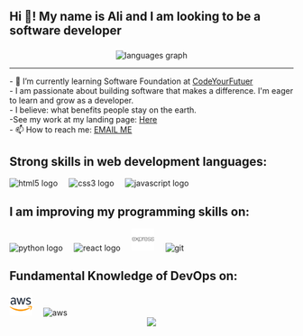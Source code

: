 
<h2 align="left">Hi 👋!  My name is Ali and I am looking to be a software developer</h2>

###

<div align="center">



 
  <img src="https://github-readme-stats.vercel.app/api/top-langs?username=AliQassab&locale=en&hide_title=false&layout=compact&card_width=320&langs_count=5&theme=dracula&hide_border=false" height="250" alt="languages graph"  />
  
</div>
<hr>
- 🌱 I’m currently learning Software Foundation at <a href="https://codeyourfuture.io/">CodeYourFutuer</a>
<br>
- I am passionate about building software that makes a difference. I'm eager to learn and grow as a developer.
<br>
- I believe: what benefits people stay on the earth.
<br>
-See my work at my landing page: <a href="https://aliqassab.github.io/Portfolio/">Here</a>
<br>
- 📫 How to reach me: <a
        href="mailto:alaahan80@icloud.com?subject=Your%20Subject&body=Your%20Message" >
        EMAIL ME
      </a>
<br>


<h2>Strong skills in web development languages:</h2>

<div align="left">
 <img src="https://cdn.jsdelivr.net/gh/devicons/devicon/icons/html5/html5-original.svg" height="30" alt="html5 logo"  />
  <img width="12" />
   <img src="https://cdn.jsdelivr.net/gh/devicons/devicon/icons/css3/css3-original.svg" height="30" alt="css3 logo"  />
  <img width="12" />
  <img src="https://cdn.jsdelivr.net/gh/devicons/devicon/icons/javascript/javascript-original.svg" height="30" alt="javascript logo"  />
  <img width="12" />

  <h2>I am  improving my programming skills on: </h2>
  
<div align="left">


  
  <img src="https://cdn.jsdelivr.net/gh/devicons/devicon/icons/python/python-original.svg" height="30" alt="python logo"  />
  <img width="12" />
   <img src="https://cdn.jsdelivr.net/gh/devicons/devicon/icons/react/react-original.svg" height="30" alt="react logo"  />
  <img width="12" />
  <img src="https://raw.githubusercontent.com/devicons/devicon/master/icons/express/express-original-wordmark.svg" alt="express" width="40" height="40" style="max-width: 100%;">
    <img width="12" />
  <img src="https://camo.githubusercontent.com/fcafa5ebc1f5f789ae7d012a3ecd8fe7bda49516591caf7c37698f764165d880/68747470733a2f2f7777772e766563746f726c6f676f2e7a6f6e652f6c6f676f732f6769742d73636d2f6769742d73636d2d69636f6e2e737667" alt="git" width="40" height="40" data-canonical-src="https://www.vectorlogo.zone/logos/git-scm/git-scm-icon.svg" style="max-width: 100%;">

</div>
  <h2>Fundamental Knowledge of DevOps on: </h2>
   <img src="https://raw.githubusercontent.com/devicons/devicon/master/icons/amazonwebservices/amazonwebservices-original-wordmark.svg" alt="aws" width="40" height="40" style="max-width: 100%;">
     <img width="12" />

<img  src="https://github.com/AliQassab/AliQassab/assets/22217494/48412150-34a6-4c9e-bbb4-858a26e7fabc" alt="aws" width="40" height="40" style="max-width: 100%;"/>









<div align="center">
  <img src="https://visitor-badge.laobi.icu/badge?page_id=AliQassab.AliQassab"  />
</div>

###






###
